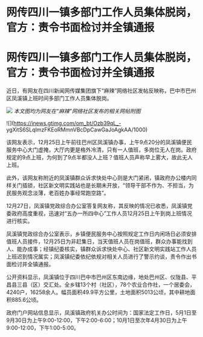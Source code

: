 # 网传四川一镇多部门工作人员集体脱岗，官方：责令书面检讨并全镇通报

# 网传四川一镇多部门工作人员集体脱岗，官方：责令书面检讨并全镇通报

近日，有网友在四川新闻网传媒集团旗下“麻辣”网络社区发帖反映称，巴中市巴州区凤溪镇上班时间多部门工作人员集体脱岗。

![](https://inews.gtimg.com/om_bt/OK0BPyn23OfKTaN_MgLzt_bAnreAMhoMWNhxRDUjA7Uu0AA/1000)
_本文图均为网友在“麻辣”网络社区发布的相关网帖附图_

![](https://inews.gtimg.com/om_bt/Ozb39qL_-
ygXitS6SLqImzFKEoRMmnVBcDpCawGaJoAgkAA/1000)

该网友表示，12月25日上午前往巴州区凤溪镇办事，上午9点20分的凤溪镇便民服务中心大门虚掩，大厅内更是格外冷清，只有一人值班，多岗位无人在岗。政府规定的9点上班，为何到了9点半都没人上班？值班人员声称早上雾大，故此无人上班。

此外，该网友称附近的凤溪镇群众诉求快处中心则是大门紧闭，镇政府办公楼内同样关门插锁，社区新文明实践站也是长期未开放，“领导干部不作为、不担当，为民服务观念淡薄，老百姓办事经常跑空路”。

12月27日，凤溪镇党政综合办公室答复网友称，其反映的情况已收悉，凤溪镇党委政府高度重视，迅速对“五办一所四中心”工作人员12月25日上午到岗上班情况进行核实。

凤溪镇党政综合办公室表示，乡镇便民服务中心按照规定工作日内闲场日必须安排值班人员接件，12月25日为非赶集日，当天值班人员在岗值班，群众办事能找到人、能办成事；经镇纪委核实，镇群众诉求快处中心、社区新文明实践站工作人员上班迟到情况属实；凤溪镇纪委依纪依规对相关人员进行了警示约谈，责令作出书面检讨并全镇通报。

公开资料显示，凤溪镇位于四川巴中市巴州区东南边缘，地处巴州区、仪陇县、平昌县三县（区）交汇处。全乡辖13个村（社区），78个农业合作社，一个居委会，4240户，16258余人。幅员面积49.9平方公里，土地面积5013公顷，其中耕地面积885.6公顷。

政府门户网站信息显示，凤溪镇政府机关办公时间为：国家法定工作日，5月1日至9月30日为上午9:00-12:00，下午2:00-6:00；10月1日至次年4月30日为上午9:00-12:00，下午1:00-5:00。

